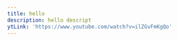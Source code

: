```yaml
---
title: hello
description: hello descript
ytLink: 'https://www.youtube.com/watch?v=ilZGvFmKgQo'
---
```


